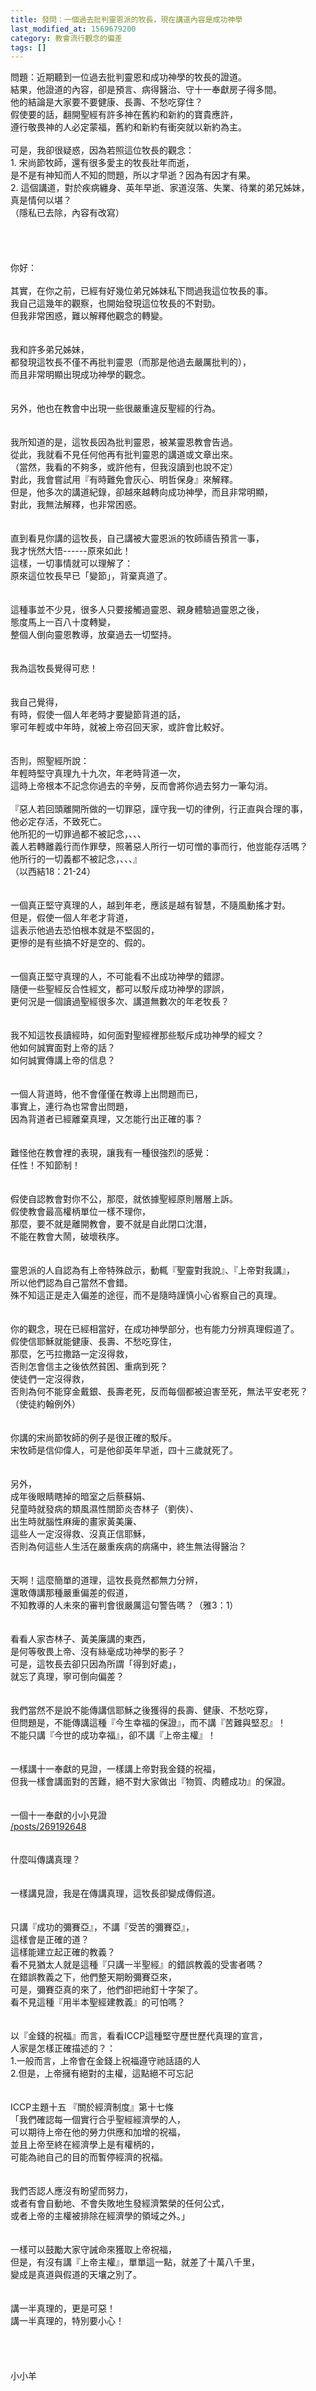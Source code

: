 ```yaml
---
title: 發問：一個過去批判靈恩派的牧長，現在講道內容是成功神學
last_modified_at: 1569679200
category: 教會流行觀念的偏差
tags: []
---
```


<div>問題：近期聽到一位過去批判靈恩和成功神學的牧長的證道。</div>

<div>結果，他證道的內容，卻是預言、病得醫治、守十一奉獻房子得多間。</div>

<div>他的結論是大家要不要健康、長壽、不愁吃穿住？</div>

<div>假使要的話，翻開聖經有許多神在舊約和新約的寶貴應許，</div>

<div>遵行敬畏神的人必定蒙福，舊約和新約有衝突就以新約為主。</div>

<div>&nbsp;</div>

<div>可是，我卻很疑惑，因為若照這位牧長的觀念：</div>

<div>1.<span style="white-space:pre"> </span>宋尚節牧師，還有很多愛主的牧長壯年而逝，</div>

<div>是不是有神知而人不知的問題，所以才早逝？因為有因才有果。</div>

<div>2.<span style="white-space:pre"> </span>這個講道，對於疾病纏身、英年早逝、家道沒落、失業、待業的弟兄姊妹，</div>

<div>真是情何以堪？</div>

<div>（隱私已去除，內容有改寫）</div>

<div>&nbsp;</div>

<div>&nbsp;</div>

<div>&nbsp;</div>

<div>&nbsp;</div>

<div>你好：</div>

<div>&nbsp;</div>

<div>其實，在你之前，已經有好幾位弟兄姊妹私下問過我這位牧長的事。</div>

<div>我自己這幾年的觀察，也開始發現這位牧長的不對勁。</div>

<div>但我非常困惑，難以解釋他觀念的轉變。</div>

<div>&nbsp;</div>

<div>&nbsp;</div>

<div>我和許多弟兄姊妹，</div>

<div>都發現這牧長不僅不再批判靈恩（而那是他過去嚴厲批判的），</div>

<div>而且非常明顯出現成功神學的觀念。</div>

<div>&nbsp;</div>

<div>&nbsp;</div>

<div>另外，他也在教會中出現一些很嚴重違反聖經的行為。</div>

<div>&nbsp;</div>

<div>&nbsp;</div>

<div>我所知道的是，這牧長因為批判靈恩，被某靈恩教會告過。</div>

<div>從此，我就看不見任何他再有批判靈恩的講道或文章出來。</div>

<div>（當然，我看的不夠多，或許他有，但我沒讀到也說不定）</div>

<div>對此，我會嘗試用『有時難免會灰心、明哲保身』來解釋。</div>

<div>但是，他多次的講道紀錄，卻越來越轉向成功神學，而且非常明顯，</div>

<div>對此，我無法解釋，也非常困惑。</div>

<div>&nbsp;</div>

<div>&nbsp;</div>

<div>直到看見你講的這牧長，自己講被大靈恩派的牧師禱告預言一事，</div>

<div>我才恍然大悟------原來如此！</div>

<div>這樣，一切事情就可以理解了：</div>

<div>原來這位牧長早已「變節」，背棄真道了。</div>

<div>&nbsp;</div>

<div>&nbsp;</div>

<div>這種事並不少見，很多人只要接觸過靈恩、親身體驗過靈恩之後，</div>

<div>態度馬上一百八十度轉變，</div>

<div>整個人倒向靈恩教導，放棄過去一切堅持。</div>

<div>&nbsp;</div>

<div>&nbsp;</div>

<div>我為這牧長覺得可悲！</div>

<div>&nbsp;</div>

<div>&nbsp;</div>

<div>我自己覺得，</div>

<div>有時，假使一個人年老時才要變節背道的話，</div>

<div>寧可年輕或中年時，就被上帝召回天家，或許會比較好。</div>

<div>&nbsp;</div>

<div>&nbsp;</div>

<div>否則，照聖經所說：</div>

<div>年輕時堅守真理九十九次，年老時背道一次，</div>

<div>這時上帝根本不記念你過去的辛勞，反而會將你過去努力一筆勾消。</div>

<div>&nbsp;</div>

<div>『惡人若回頭離開所做的一切罪惡，謹守我一切的律例，行正直與合理的事，</div>

<div>他必定存活，不致死亡。</div>

<div>他所犯的一切罪過都不被記念，、、、</div>

<div>義人若轉離義行而作罪孽，照著惡人所行一切可憎的事而行，他豈能存活嗎？</div>

<div>他所行的一切義都不被記念，、、、』</div>

<div>（以西結18：21-24）</div>

<div>&nbsp;</div>

<div>&nbsp;</div>

<div>一個真正堅守真理的人，越到年老，應該是越有智慧，不隨風動搖才對。</div>

<div>但是，假使一個人年老才背道，</div>

<div>這表示他過去恐怕根本就是不堅固的，</div>

<div>更慘的是有些搞不好是空的、假的。</div>

<div>&nbsp;</div>

<div>&nbsp;</div>

<div>一個真正堅守真理的人，不可能看不出成功神學的錯謬。</div>

<div>隨便一些聖經反合性經文，都可以駁斥成功神學的謬誤，</div>

<div>更何況是一個讀過聖經很多次、講道無數次的年老牧長？</div>

<div>&nbsp;</div>

<div>&nbsp;</div>

<div>我不知這牧長讀經時，如何面對聖經裡那些駁斥成功神學的經文？</div>

<div>他如何誠實面對上帝的話？</div>

<div>如何誠實傳講上帝的信息？</div>

<div>&nbsp;</div>

<div>&nbsp;</div>

<div>一個人背道時，他不會僅僅在教導上出問題而已，</div>

<div>事實上，連行為也常會出問題，</div>

<div>因為背道者已經離棄真理，又怎能行出正確的事？</div>

<div>&nbsp;</div>

<div>&nbsp;</div>

<div>難怪他在教會裡的表現，讓我有一種很強烈的感覺：</div>

<div>任性！不知節制！</div>

<div>&nbsp;</div>

<div>&nbsp;</div>

<div>假使自認教會對你不公，那麼，就依據聖經原則層層上訴。</div>

<div>假使教會最高權柄單位一樣不理你，</div>

<div>那麼，要不就是離開教會，要不就是自此閉口沈潛，</div>

<div>不能在教會大鬧，破壞秩序。</div>

<div>&nbsp;</div>

<div>&nbsp;</div>

<div>靈恩派的人自認為有上帝特殊啟示，動輒『聖靈對我說』、『上帝對我講』，</div>

<div>所以他們認為自己當然不會錯。</div>

<div>殊不知這正是走入偏差的途徑，而不是隨時謹慎小心省察自己的真理。</div>

<div>&nbsp;</div>

<div>&nbsp;</div>

<div>你的觀念，現在已經相當好，在成功神學部分，也有能力分辨真理假道了。</div>

<div>假使信耶穌就能健康、長壽、不愁吃穿住，</div>

<div>那麼，乞丐拉撒路一定沒得救，</div>

<div>否則怎會信主之後依然貧困、重病到死？</div>

<div>使徒們一定沒得救，</div>

<div>否則為何不能穿金戴銀、長壽老死，反而每個都被迫害至死，無法平安老死？</div>

<div>（使徒約翰例外）</div>

<div>&nbsp;</div>

<div>&nbsp;</div>

<div>你講的宋尚節牧師的例子是很正確的駁斥。</div>

<div>宋牧師是信仰偉人，可是他卻英年早逝，四十三歲就死了。</div>

<div>&nbsp;</div>

<div>&nbsp;</div>

<div>另外，</div>

<div>成年後眼睛瞎掉的暗室之后蔡蘇娟、</div>

<div>兒童時就發病的類風濕性關節炎杏林子（劉俠）、</div>

<div>出生時就腦性麻痺的畫家黃美廉、</div>

<div>這些人一定沒得救、沒真正信耶穌，</div>

<div>否則為何這些人生活在嚴重疾病的病痛中，終生無法得醫治？</div>

<div>&nbsp;</div>

<div>&nbsp;</div>

<div>天啊！這麼簡單的道理，這牧長竟然都無力分辨，</div>

<div>還敢傳講那種嚴重偏差的假道，</div>

<div>不知教導的人未來的審判會很嚴厲這句警告嗎？（雅3：1）</div>

<div>&nbsp;</div>

<div>&nbsp;</div>

<div>看看人家杏林子、黃美廉講的東西，</div>

<div>是何等敬畏上帝、沒有絲毫成功神學的影子？</div>

<div>可是，這牧長去卻只因為所謂「得到好處」，</div>

<div>就忘了真理，寧可倒向偏差？</div>

<div>&nbsp;</div>

<div>&nbsp;</div>

<div>我們當然不是說不能傳講信耶穌之後獲得的長壽、健康、不愁吃穿，</div>

<div>但問題是，不能傳講這種『今生幸福的保證』，而不講『苦難與堅忍』！</div>

<div>不能只講『今世的成功幸福』，卻不講『上帝主權』！</div>

<div>&nbsp;</div>

<div>&nbsp;</div>

<div>一樣講十一奉獻的見證，一樣講上帝對我金錢的祝福，</div>

<div>但我一樣會講面對的苦難，絕不對大家做出『物質、肉體成功』的保證。</div>

<div>&nbsp;</div>

<div>&nbsp;</div>

<div>一個十一奉獻的小小見證</div>

<div><a href="/posts/269192648" target="_blank">/posts/269192648</a></div>

<div>&nbsp;</div>

<div>&nbsp;</div>

<div>什麼叫傳講真理？</div>

<div>&nbsp;</div>

<div>&nbsp;</div>

<div>一樣講見證，我是在傳講真理，這牧長卻變成傳假道。</div>

<div>&nbsp;</div>

<div>&nbsp;</div>

<div>只講『成功的彌賽亞』，不講『受苦的彌賽亞』，</div>

<div>這樣會是正確的道？</div>

<div>這樣能建立起正確的教義？</div>

<div>看不見猶太人就是這種『只講一半聖經』的錯誤教義的受害者嗎？</div>

<div>在錯誤教義之下，他們整天期盼彌賽亞來，</div>

<div>可是，彌賽亞真的來了，他們卻把祂釘十字架了。</div>

<div>看不見這種『用半本聖經建教義』的可怕嗎？</div>

<div>&nbsp;</div>

<div>&nbsp;</div>

<div>以『金錢的祝福』而言，看看ICCP這種堅守歷世歷代真理的宣言，</div>

<div>人家是怎樣正確描述的？：</div>

<div>1.一般而言，上帝會在金錢上祝福遵守祂話語的人</div>

<div>2.但是，上帝擁有絕對的主權，這點絕不可忘記</div>

<div>&nbsp;</div>

<div>&nbsp;</div>

<div>ICCP主題十五 『關於經濟制度』第十七條</div>

<div>「我們確認每一個實行合乎聖經經濟學的人，</div>

<div>可以期待上帝在他的勞力供應和加增的祝福，</div>

<div>並且上帝至終在經濟學上是有權柄的，</div>

<div>可能為祂自己的目的而暫停經濟的祝福。</div>

<div>&nbsp;</div>

<div>&nbsp;</div>

<div>我們否認人應沒有盼望而努力，</div>

<div>或者有會自動地、不會失敗地生發經濟繁榮的任何公式，</div>

<div>或者上帝的主權被排除在經濟學的領域之外。」</div>

<div>&nbsp;</div>

<div>&nbsp;</div>

<div>一樣可以鼓勵大家守誡命來獲取上帝祝福，</div>

<div>但是，有沒有講『上帝主權』，單單這一點，就差了十萬八千里，</div>

<div>變成是真道與假道的天壤之別了。</div>

<div>&nbsp;</div>

<div>&nbsp;</div>

<div>講一半真理的，更是可惡！</div>

<div>講一半真理的，特別要小心！</div>

<div>&nbsp;</div>

<div>&nbsp;</div>

<div>&nbsp;</div>

<div>&nbsp;</div>

<div>小小羊</div>

